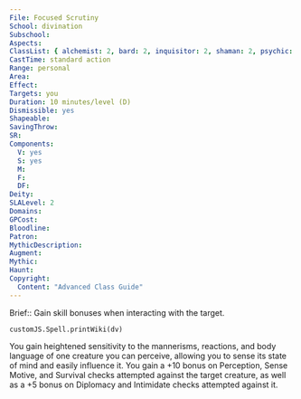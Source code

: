 ```yaml
---
File: Focused Scrutiny
School: divination
Subschool: 
Aspects: 
ClassList: { alchemist: 2, bard: 2, inquisitor: 2, shaman: 2, psychic: 2, mesmerist: 2, medium: 2 }
CastTime: standard action
Range: personal
Area: 
Effect: 
Targets: you
Duration: 10 minutes/level (D)
Dismissible: yes
Shapeable: 
SavingThrow: 
SR: 
Components:
  V: yes
  S: yes
  M: 
  F: 
  DF: 
Deity: 
SLALevel: 2
Domains: 
GPCost: 
Bloodline: 
Patron: 
MythicDescription: 
Augment: 
Mythic: 
Haunt: 
Copyright:
  Content: "Advanced Class Guide"
---
```

Brief:: Gain skill bonuses when interacting with the target.

```dataviewjs
customJS.Spell.printWiki(dv)
```

You gain heightened sensitivity to the mannerisms, reactions, and body language of one creature you can perceive, allowing you to sense its state of mind and easily influence it. You gain a +10 bonus on Perception, Sense Motive, and Survival checks attempted against the target creature, as well as a +5 bonus on Diplomacy and Intimidate checks attempted against it.
